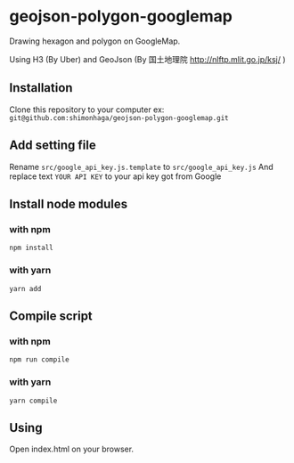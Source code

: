 # geojson-polygon-googlemap

Drawing hexagon and polygon on GoogleMap.

Using H3 (By Uber) and GeoJson (By 国土地理院 http://nlftp.mlit.go.jp/ksj/ )

## Installation
Clone this repository to your computer
ex: `git@github.com:shimonhaga/geojson-polygon-googlemap.git`

## Add setting file
Rename `src/google_api_key.js.template` to `src/google_api_key.js`
And replace text `YOUR API KEY` to your api key got from Google

## Install node modules
### with npm
`npm install`

### with yarn
`yarn add`

## Compile script
### with npm
`npm run compile`

### with yarn
`yarn compile`

## Using
Open index.html on your browser.
